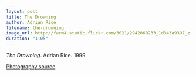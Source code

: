 ```yaml
---
layout: post
title: The Drowning
author: Adrian Rice
filename: the-drowning
image_url: http://farm4.static.flickr.com/3021/2942060233_1d343a9397_z.jpg?zz=1
duration: "1:05"
---
```


_The Drowning_.  Adrian Rice.  1999.

[Photography source](http://www.flickr.com/photos/deepboy666/2942060233/).
